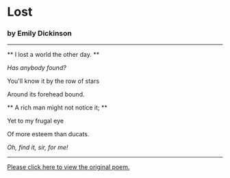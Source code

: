  # Lost 
 
 ### by Emily Dickinson 
 
 * * *
 
 ** I lost a world the other day. **
 
 _Has anybody found?_
    
 You'll know it by the row of stars
    
 Around its forehead bound.
    

 ** A rich man might not notice it; **
    
 Yet to my frugal eye
    
 Of more esteem than ducats.
    
 _Oh, find it, sir, for me!_
    
 * * *
    
 [Please click here to view the original poem.](http://www.public-domain-poetry.com/emily-elizabeth-dickinson/lost-13615)
    

